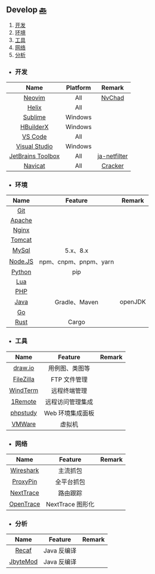 ## Develop    [🔙](../README.md)

1. [开发](#开发)
2. [环境](#环境)
3. [工具](#工具)
4. [网络](#网络)
5. [分析](#分析)

* ### 开发

|                             Name                             | Platform |                         Remark                          |
| :----------------------------------------------------------: | :------: | :-----------------------------------------------------: |
|                          [Neovim]()                          |   All    |       [NvChad](https://github.com/NvChad/NvChad)        |
|              [Helix](https://helix-editor.com/)              |   All    |                                                         |
|           [Sublime](https://www.sublimetext.com/)            | Windows  |                                                         |
|      [HBuilderX](https://www.dcloud.io/hbuilderx.html)       | Windows  |                                                         |
|      [VS Code](https://code.visualstudio.com/download)       |   All    |                                                         |
| [Visual Studio](https://visualstudio.microsoft.com/zh-hans/downloads/) | Windows  |                                                         |
| [JetBrains Toolbox](https://www.jetbrains.com/toolbox-app/)  |   All    |    [ja-netfilter](https://zhile.io/?s=ja-netfilter)     |
|            [Navicat](https://www.navicat.com.cn/)            |   All    | [Cracker](https://github.com/shuhongfan/NavicatCracker) |

* ### 环境

|                            Name                             |        Feature        | Remark  |
| :---------------------------------------------------------: | :-------------------: | :-----: |
|            [Git](https://git-scm.com/downloads)             |                       |         |
|       [Apache](https://httpd.apache.org/download.cgi)       |                       |         |
|         [Nginx](https://nginx.org/en/download.html)         |                       |         |
|            [Tomcat](https://tomcat.apache.org/)             |                       |         |
|        [MySql](https://www.mysql.com/cn/downloads/)         |       5.x、8.x        |         |
|              [Node.JS](https://nodejs.org/en)               | npm、cnpm、pnpm、yarn |         |
|         [Python](https://www.python.org/downloads/)         |          pip          |         |
|          [Lua](https://www.lua.org/download.html)           |                       |         |
|                           [PHP]()                           |                       |         |
| [Java](https://www.oracle.com/java/technologies/downloads/) |     Gradle、Maven     | openJDK |
|              [Go](https://go.dev/doc/install)               |                       |         |
|       [Rust](https://www.rust-lang.org/tools/install)       |         Cargo         |         |

* ### 工具

|                             Name                             |     Feature      | Remark |
| :----------------------------------------------------------: | :--------------: | :----: |
|         [draw.io](https://github.com/jgraph/drawio)          |  用例图、类图等  |        |
|         [FileZilla](https://filezilla-project.org/)          |   FTP 文件管理   |        |
|     [WindTerm](https://github.com/kingToolbox/WindTerm)      |   远程终端管理   |        |
|        [1Remote](https://github.com/1Remote/1Remote)         | 远程访问管理集成 |        |
|                [phpstudy](https://www.xp.cn/)                | Web 环境集成面板 |        |
| [VMWare](https://www.vmware.com/cn/products/workstation-pro/workstation-pro-evaluation.html) |      虚拟机      |        |

* ### 网络

|                             Name                             |     Feature      | Remark |
| :----------------------------------------------------------: | :--------------: | :----: |
|           [Wireshark](https://www.wireshark.org/)            |     主流抓包     |        |
| [ProxyPin](https://github.com/wanghongenpin/network_proxy_flutter) |    全平台抓包    |        |
|     [NextTrace](https://github.com/nxtrace/NTrace-core)      |     路由跟踪     |        |
|       [OpenTrace](https://github.com/Archeb/opentrace)       | NextTrace 图形化 |        |

* ### 分析

|                         Name                          |   Feature   | Remark |
| :---------------------------------------------------: | :---------: | :----: |
|        [Recaf](https://github.com/Col-E/Recaf)        | Java 反编译 |        |
| [JbyteMod](https://github.com/GraxCode/JByteMod-Beta) | Java 反编译 |        |

